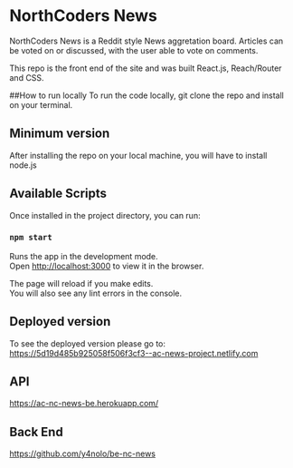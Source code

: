 # NorthCoders News

NorthCoders News is a Reddit style News aggretation board.
Articles can be voted on or discussed, with the user able to vote on comments.

This repo is the front end of the site and was built React.js, Reach/Router and CSS.

##How to run locally
To run the code locally, git clone the repo and install on your terminal.

## Minimum version

After installing the repo on your local machine, you will have to install node.js

## Available Scripts

Once installed in the project directory, you can run:

### `npm start`

Runs the app in the development mode.<br>
Open [http://localhost:3000](http://localhost:3000) to view it in the browser.

The page will reload if you make edits.<br>
You will also see any lint errors in the console.

## Deployed version

To see the deployed version please go to:
https://5d19d485b925058f506f3cf3--ac-news-project.netlify.com

## API

https://ac-nc-news-be.herokuapp.com/

## Back End

https://github.com/y4nolo/be-nc-news
